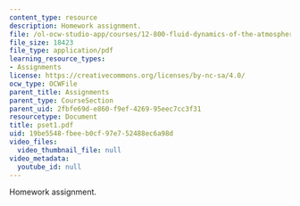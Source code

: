 ```yaml
---
content_type: resource
description: Homework assignment.
file: /ol-ocw-studio-app/courses/12-800-fluid-dynamics-of-the-atmosphere-and-ocean-fall-2004/19be5548fbeeb0cf97e752488ec6a98d_pset1.pdf
file_size: 18423
file_type: application/pdf
learning_resource_types:
- Assignments
license: https://creativecommons.org/licenses/by-nc-sa/4.0/
ocw_type: OCWFile
parent_title: Assignments
parent_type: CourseSection
parent_uid: 2fbfe69d-e860-f9ef-4269-95eec7cc3f31
resourcetype: Document
title: pset1.pdf
uid: 19be5548-fbee-b0cf-97e7-52488ec6a98d
video_files:
  video_thumbnail_file: null
video_metadata:
  youtube_id: null
---
```

Homework assignment.